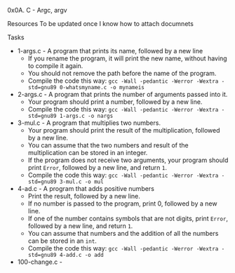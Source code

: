 0x0A. C - Argc, argv

Resources To be updated once I know how to attach documnets

Tasks
- 1-args.c - A program that prints its name, followed by a new line
    - If you rename the program, it will print the new name, without having to compile it again.
    - You should not remove the path before the name of the program.
    - Compile the code this way: `gcc -Wall -pedantic -Werror -Wextra -std=gnu89 0-whatsmyname.c -o mynameis`
- 2-args.c - A program that prints the number of arguments passed into it.
    - Your program should print a number, followed by a new line.
    - Compile the code this way: `gcc -Wall -pedantic -Werror -Wextra -std=gnu89 1-args.c -o nargs`
- 3-mul.c - A program that multiplies two numbers.
    - Your program should print the result of the multiplication, followed by a new line.
    - You can assume that the two numbers and result of the multiplication can be stored in an integer.
    - If the program does not receive two arguments, your program should print `Error`, followed by a new line, and return `1`.
    - Compile the code this way: `gcc -Wall -pedantic -Werror -Wextra -std=gnu89 3-mul.c -o mul`
- 4-ad.c - A program that adds positive numbers
    - Print the result, followed by a new line.
    - If no number is passed to the program, print 0, followed by a new line.
    - If one of the number contains symbols that are not digits, print `Error`, followed by a new line, and return `1`.
    - You can assume that numbers and the addition of all the numbers can be stored in an `int`.
    - Compile the code this way: `gcc -Wall -pedantic -Werror -Wextra -std=gnu89 4-add.c -o add`
- 100-change.c - 



